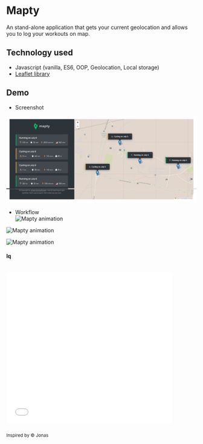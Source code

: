 # Mapty
An stand-alone application that gets your current geolocation and allows you to log your workouts on map.

## Technology used
- Javascript (vanilla, ES6, OOP, Geolocation, Local storage)
- [Leaflet library](https://leafletjs.com/)

## Demo 
* Screenshot <br>
<img src="./assets/mapty.png">

* Workflow <br>
![Mapty animation](https://j.gifs.com/pZqpqN.gif)


![Mapty animation](https://gifs.com/gif/Eq2Mqk)


![Mapty animation](https://j.gifs.com/Eq2Mqk.gif)

#### lq


<br>
<iframe src='//gifs.com/embed/Eq2Mqk' frameborder='0' scrolling='no' width='440' height='400' style='-webkit-backface-visibility: hidden;-webkit-transform: scale(1);' ></iframe>

<sub>Inspired by &copy; Jonas</sub>

